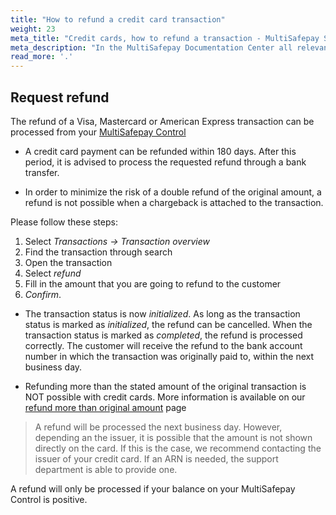 ```yaml
---
title: "How to refund a credit card transaction"
weight: 23
meta_title: "Credit cards, how to refund a transaction - MultiSafepay Support"
meta_description: "In the MultiSafepay Documentation Center all relevant information regarding our Plugins and API. As well as Support pages for Payment Method, Tools and General Questions. You can also find the contact details of our Support Team and Integration Team."
read_more: '.'
---
```

## Request refund 
The refund of a Visa, Mastercard or American Express transaction can be processed from your [MultiSafepay Control](https://merchant.multisafepay.com) 

* A credit card payment can be refunded within 180 days. After this period, it is advised to process the requested refund through a bank transfer.

* In order to minimize the risk of a double refund of the original amount, a refund is not possible when a chargeback is attached to the transaction. 

Please follow these steps:

1. Select _Transactions -> Transaction overview_
2. Find the transaction through search
3. Open the transaction
4. Select _refund_
5. Fill in the amount that you are going to refund to the customer
6. _Confirm_.


* The transaction status is now _initialized_. As long as the transaction status is marked as _initialized_, the refund can be cancelled. When the transaction status is marked as _completed_, the refund is processed correctly. The customer will receive the refund to the bank account number in which the transaction was originally paid to, within the next business day.

* Refunding more than the stated amount of the original transaction is NOT possible with credit cards. More information is available on our [refund more than original amount](/faq/finance/refund-more-than-original-amount/) page

> A refund will be processed the next business day. However, depending an the issuer, it is possible that the amount is not shown directly on the card. If this is the case, we recommend contacting the issuer of your credit card. If an ARN is needed, the support department is able to provide one. 

A refund will only be processed if your balance on your MultiSafepay Control is positive.


